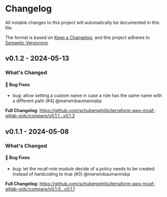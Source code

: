 # Changelog

All notable changes to this project will automatically be documented in this file.

The format is based on [Keep a Changelog](https://keepachangelog.com/en/1.0.0/),
and this project adheres to [Semantic Versioning](https://semver.org/spec/v2.0.0.html).

## v0.1.2 - 2024-05-13

### What's Changed

#### 🐛 Bug Fixes

* bug: allow setting a custom name in case a role has the same name with a different path (#4) @marwinbaumannsbp

**Full Changelog**: https://github.com/schubergphilis/terraform-aws-mcaf-gitlab-oidc/compare/v0.1.1...v0.1.2

## v0.1.1 - 2024-05-08

### What's Changed

#### 🐛 Bug Fixes

* bug: let the mcaf-role module decide of a policy needs to be created instead of hardcoding to true (#3) @marwinbaumannsbp

**Full Changelog**: https://github.com/schubergphilis/terraform-aws-mcaf-gitlab-oidc/compare/v0.1.0...v0.1.1

